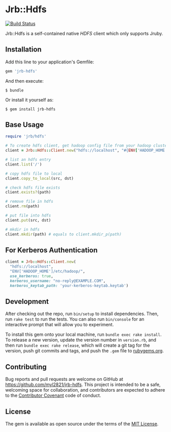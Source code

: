 # Jrb::Hdfs

[![Build Status](https://travis-ci.org/myl2821/jrb-hdfs.svg?branch=master)](https://travis-ci.org/myl2821/jrb-hdfs)

Jrb::Hdfs is a self-contained native *HDFS* client which only supports Jruby.

## Installation

Add this line to your application's Gemfile:

```ruby
gem 'jrb-hdfs'
```

And then execute:

    $ bundle

Or install it yourself as:

    $ gem install jrb-hdfs

## Base Usage

```ruby
require 'jrb/hdfs'

# To create hdfs client, get hadoop config file from your hadoop cluster
client = Jrb::Hdfs::Client.new("hdfs://localhost", "#{ENV['HADOOP_HOME']}/etc/hadoop/")

# list an hdfs entry
client.list('/')

# copy hdfs file to local
client.copy_to_local(src, dst)

# check hdfs file exists
client.exists?(path)

# remove file in hdfs
client.rm(path)

# put file into hdfs
client.put(src, dst)

# mkdir in hdfs
client.mkdir(path) # equals to client.mkdir_p(path)
```
## For Kerberos Authentication

```ruby
client = Jrb::Hdfs::Client.new(
  "hdfs://localhost",
  "ENV['HADOOP_HOME']/etc/hadoop/",
  use_kerberos: true,
  kerberos_username: "no-reply@EXAMPLE.COM",
  kerberos_keytab_path: 'your-kerberos-keytab.keytab')
```

## Development

After checking out the repo, run `bin/setup` to install dependencies. Then, run `rake test` to run the tests. You can also run `bin/console` for an interactive prompt that will allow you to experiment.

To install this gem onto your local machine, run `bundle exec rake install`. To release a new version, update the version number in `version.rb`, and then run `bundle exec rake release`, which will create a git tag for the version, push git commits and tags, and push the `.gem` file to [rubygems.org](https://rubygems.org).

## Contributing

Bug reports and pull requests are welcome on GitHub at https://github.com/myl2821/jrb-hdfs. This project is intended to be a safe, welcoming space for collaboration, and contributors are expected to adhere to the [Contributor Covenant](http://contributor-covenant.org) code of conduct.


## License

The gem is available as open source under the terms of the [MIT License](http://opensource.org/licenses/MIT).


